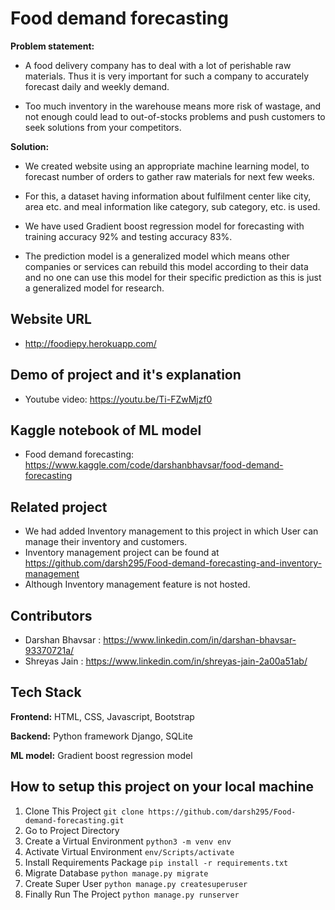 
# Food demand forecasting

**Problem statement:**

 - A food delivery company has to deal with a lot of perishable raw materials. Thus it is very important for such a company to accurately forecast daily and weekly demand.

 - Too much inventory in the warehouse means more risk of wastage, and not enough could lead to out-of-stocks  problems and push customers to seek solutions from your competitors.

**Solution:**

 - We created website using an appropriate machine learning model, to forecast number of orders to gather raw materials for next few weeks.

 - For this, a dataset having information about fulfilment center like city, area etc. and meal information like category, sub category, etc. is used.

 - We have used Gradient boost regression model for forecasting with training accuracy 92% and testing accuracy 83%.

 - The prediction model is a generalized model which means other companies or services can rebuild this model according to their data and no one can use this model for their specific prediction as this is just a generalized model for research.







## Website URL

 - http://foodiepy.herokuapp.com/
## Demo of project and it's explanation

 - Youtube video: https://youtu.be/Ti-FZwMjzf0


## Kaggle notebook of ML model

 - Food demand forecasting: https://www.kaggle.com/code/darshanbhavsar/food-demand-forecasting


## Related project

 - We had added Inventory management  to this project in which User can manage their inventory and customers.
 - Inventory management project can be found at https://github.com/darsh295/Food-demand-forecasting-and-inventory-management
 - Although Inventory management feature is not hosted.
## Contributors
 - Darshan Bhavsar : https://www.linkedin.com/in/darshan-bhavsar-93370721a/
 - Shreyas Jain : https://www.linkedin.com/in/shreyas-jain-2a00a51ab/ 
## Tech Stack

**Frontend:** HTML, CSS, Javascript, Bootstrap

**Backend:** Python framework Django, SQLite

**ML model:** Gradient boost regression model

## How to setup this project on your local machine

 1. Clone This Project `git clone https://github.com/darsh295/Food-demand-forecasting.git`
 2. Go to Project Directory
 3. Create a Virtual Environment `python3 -m venv env`
 4. Activate Virtual Environment `env/Scripts/activate`
 5. Install Requirements Package `pip install -r requirements.txt`
 6. Migrate Database `python manage.py migrate`
 7. Create Super User `python manage.py createsuperuser`
 8. Finally Run The Project `python manage.py runserver`
